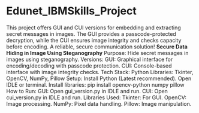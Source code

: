 # Edunet_IBMSkills_Project
This project offers GUI and CUI versions for embedding and extracting secret messages in images. The GUI provides a passcode-protected decryption, while the CUI ensures image integrity and checks capacity before encoding. A reliable, secure communication solution!
**Secure Data Hiding in Image Using Steganography**
Purpose: Hide secret messages in images using steganography.
Versions:
GUI: Graphical interface for encoding/decoding with passcode protection.
CUI: Console-based interface with image integrity checks.
Tech Stack:
Python
Libraries: Tkinter, OpenCV, NumPy, Pillow
Setup:
Install Python (Latest recommended).
Open IDLE or terminal.
Install libraries:
pip install opencv-python numpy pillow
How to Run:
GUI: Open gui_version.py in IDLE and run.
CUI: Open cui_version.py in IDLE and run.
Libraries Used:
Tkinter: For GUI.
OpenCV: Image processing.
NumPy: Pixel data handling.
Pillow: Image manipulation.
